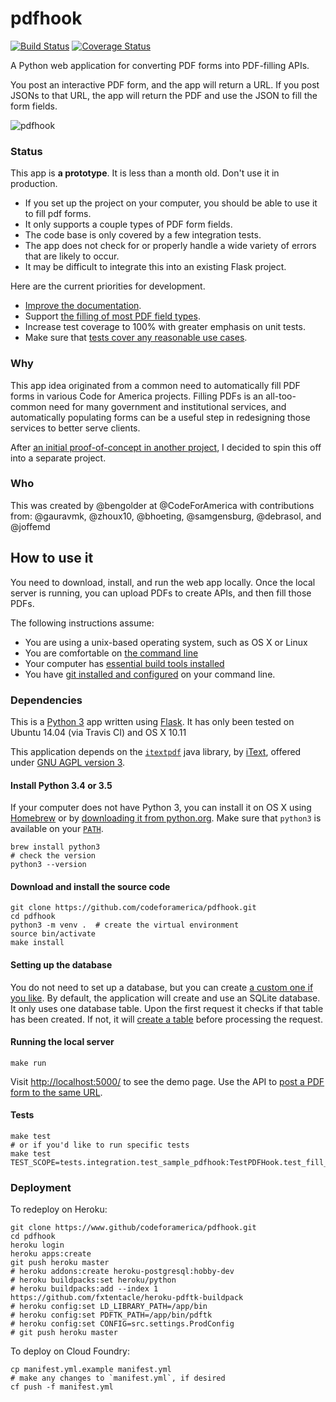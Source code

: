 # pdfhook

[![Build Status](https://travis-ci.org/codeforamerica/pdfhook.svg?branch=master)](https://travis-ci.org/codeforamerica/pdfhook) [![Coverage Status](https://coveralls.io/repos/github/codeforamerica/pdfhook/badge.svg?branch=master)](https://coveralls.io/github/codeforamerica/pdfhook?branch=master)

A Python web application for converting PDF forms into PDF-filling APIs.

You post an interactive PDF form, and the app will return a URL. If you post JSONs to that URL, the app will return the PDF and use the JSON to fill the form fields.

![pdfhook](https://cloud.githubusercontent.com/assets/451510/13902345/bc4bd6f4-ee01-11e5-811c-abd5870acd79.gif)


### Status

This app is **a prototype**. It is less than a month old. Don't use it in production.

* If you set up the project on your computer, you should be able to use it to fill pdf forms.
* It only supports a couple types of PDF form fields.
* The code base is only covered by a few integration tests.
* The app does not check for or properly handle a wide variety of errors that are likely to occur.
* It may be difficult to integrate this into an existing Flask project.

Here are the current priorities for development.

* [Improve the documentation](https://github.com/codeforamerica/pdfhook/issues/34).
* Support [the filling of most PDF field types](https://github.com/codeforamerica/pdfhook/issues/28).
* Increase test coverage to 100% with greater emphasis on unit tests.
* Make sure that [tests cover any reasonable use cases](https://github.com/codeforamerica/pdfhook/issues/26).


### Why

This app idea originated from a common need to automatically fill PDF forms in various Code for America projects. Filling PDFs is an all-too-common need for many government and institutional services, and automatically populating forms can be a useful step in redesigning those services to better serve clients.

After [an initial proof-of-concept in another project](https://github.com/codeforamerica/typeseam/pull/25), I decided to spin this off into a separate project.

### Who

This was created by @bengolder at @CodeForAmerica with contributions from: @gauravmk, @zhoux10, @bhoeting, @samgensburg, @debrasol, and @joffemd

## How to use it

You need to download, install, and run the web app locally. Once the local server is running, you can upload PDFs to create APIs, and then fill those PDFs.

The following instructions assume:
* You are using a unix-based operating system, such as OS X or Linux
* You are comfortable on [the command line](https://github.com/codeforamerica/howto/blob/master/Shell.md)
* Your computer has [essential build tools installed](https://github.com/codeforamerica/howto/blob/master/Build-Tools.md)
* You have [git installed and configured](https://help.github.com/articles/set-up-git/) on your command line.


### Dependencies

This is a [Python 3](https://docs.python.org/3/) app written using [Flask](http://flask.pocoo.org/). It has only been tested on Ubuntu 14.04 (via Travis CI) and OS X 10.11

This application depends on the [`itextpdf`](https://github.com/itext/itextpdf) java library, by [iText](http://itextpdf.com/), offered under [GNU AGPL version 3](https://github.com/itext/itextpdf/blob/master/LICENSE.md).


#### Install Python 3.4 or 3.5

If your computer does not have Python 3, you can install it on OS X using [Homebrew](http://brew.sh/) or by [downloading it from python.org](https://www.python.org/downloads/). Make sure that `python3` is available on your [`PATH`](http://superuser.com/questions/517894/what-is-the-unix-path-variable-and-how-do-i-add-to-it).

    brew install python3
    # check the version
    python3 --version


#### Download and install the source code

    git clone https://github.com/codeforamerica/pdfhook.git
    cd pdfhook
    python3 -m venv .  # create the virtual environment
    source bin/activate
    make install

#### Setting up the database

You do not need to set up a database, but you can create [a custom one if you like](https://github.com/codeforamerica/pdfhook/blob/master/src/settings.py#L11). By default, the application will create and use an SQLite database. It only uses one database table. Upon the first request it checks if that table has been created. If not, it will [create a table](https://github.com/codeforamerica/pdfhook/blob/master/src/pdfhook/views.py#L18-L26) before processing the request.

#### Running the local server

    make run

Visit [http://localhost:5000/](http://localhost:5000/) to see the demo page. Use the API to [post a PDF form to the same URL](https://github.com/codeforamerica/pdfhook/blob/master/tests/integration/test_sample_pdfhook.py#L42-L47).

#### Tests

    make test
    # or if you'd like to run specific tests
    make test TEST_SCOPE=tests.integration.test_sample_pdfhook:TestPDFHook.test_fill_pdf

### Deployment

To redeploy on Heroku:

    git clone https://www.github/codeforamerica/pdfhook.git
    cd pdfhook
    heroku login
    heroku apps:create
    git push heroku master
    # heroku addons:create heroku-postgresql:hobby-dev
    # heroku buildpacks:set heroku/python
    # heroku buildpacks:add --index 1 https://github.com/fxtentacle/heroku-pdftk-buildpack
    # heroku config:set LD_LIBRARY_PATH=/app/bin
    # heroku config:set PDFTK_PATH=/app/bin/pdftk
    # heroku config:set CONFIG=src.settings.ProdConfig
    # git push heroku master

To deploy on Cloud Foundry:

    cp manifest.yml.example manifest.yml
    # make any changes to `manifest.yml`, if desired
    cf push -f manifest.yml
